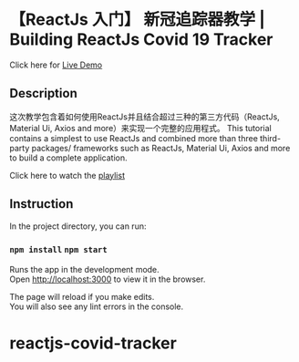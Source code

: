 # 【ReactJs 入门】 新冠追踪器教学 | Building ReactJs Covid 19 Tracker

Click here for [Live Demo](https://infallible-panini-d5773c.netlify.app/)

## Description

这次教学包含着如何使用ReactJs并且结合超过三种的第三方代码（ReactJs, Material Ui, Axios and more）来实现一个完整的应用程式。
This tutorial contains a simplest to use ReactJs and combined more than three third-party packages/ frameworks such as ReactJs, Material Ui, Axios and more to build a complete application.

Click here to watch the [playlist](https://www.youtube.com/playlist?list=PLmYz9-J25lG7fZn2Tp2T1cDfgQdEeyIgp)


## Instruction

In the project directory, you can run:

### `npm install` `npm start`

Runs the app in the development mode.\
Open [http://localhost:3000](http://localhost:3000) to view it in the browser.

The page will reload if you make edits.\
You will also see any lint errors in the console.


# reactjs-covid-tracker
